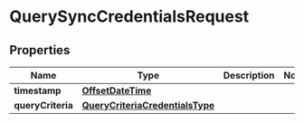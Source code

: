 # QuerySyncCredentialsRequest

## Properties
Name | Type | Description | Notes
------------ | ------------- | ------------- | -------------
**timestamp** | [**OffsetDateTime**](OffsetDateTime.md) |  | 
**queryCriteria** | [**QueryCriteriaCredentialsType**](QueryCriteriaCredentialsType.md) |  | 
